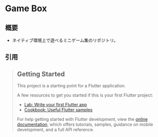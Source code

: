 # Game Box

## 概要

- ネイティブ環境上で遊べるミニゲーム集のリポジトリ。

## 引用

> ## Getting Started
> 
> This project is a starting point for a Flutter application.
> 
> A few resources to get you started if this is your first Flutter project:
> 
> - [Lab: Write your first Flutter app](https://docs.flutter.dev/get-started/codelab)
> - [Cookbook: Useful Flutter samples](https://docs.flutter.dev/cookbook)
> 
> For help getting started with Flutter development, view the
> [online documentation](https://docs.flutter.dev/), which offers tutorials,
> samples, guidance on mobile development, and a full API reference.